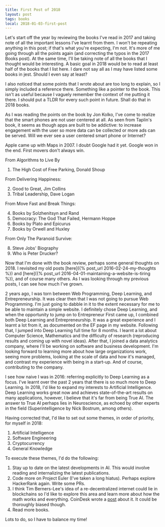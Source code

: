 ```yaml
---
title: First Post of 2018
layout: post
tags: books
local: 2018-01-03-first-post
---
```


Let's start off the year by reviewing the books I've read in 2017 and taking
note of all the important lessons I've learnt from them. I won't be repeating
anything in this post; if that's what you're expecting, I'm not. It's more of me
going through all the points again (and correcting the typos in the 2017 Books
post). At the same time, I'll be taking note of all the books that I thought
would be interesting. A basic goal in 2018 would be to read at least half of the
books that I list here. I dare not say all as I may have listed some books in
jest. Should I even say at least?

I also noticed that some points that I wrote about are too long to explain, so I
simply included a reference there. Something like a pointer to the book. This
isn't as useful because I vaguely remember the context of me putting it there. I
should put a TLDR for every such point in future. Shall do that in 2018 books.

As I was reading the points on the book by Jon Kolko, I've come to realize that
the smart phones are not user centered at all. As seen from Taplin's book, it
seems as though apps are built to be addictive: to increase engagement with the
user so more data can be collected or more ads can be served. Will we ever see a
user centered smart phone or Internet?

Apple came up with Maps in 2007. I doubt Google had it yet. Google won in the
end. First movers don't always win.

From Algorithms to Live By

1. The High Cost of Free Parking, Donald Shoup

From Delivering Happiness:

2. Good to Great, Jim Collins
3. Tribal Leadership, Dave Logan

From Move Fast and Break Things:

4. Books by Solzhenitsyn and Rand
5. Democracy: The God That Failed, Hermann Hoppe
6. Books by Plato and Epicurus
7. Books by Orwell and Huxley

From Only The Paranoid Survive:

8. Steve Jobs' Biography
9. Who is Peter Drucker?

Now that I'm done with the book review, perhaps some general thoughts on 2018.
I revisited my old posts [here]({% post_url 2016-02-24-my-thoughts %}) and
[here]({% post_url 2016-04-01-maintaining-a-website-is-tiring %}), and of course
many others. As I was looking through my previous posts, I can see how much I've
grown.

2 years ago, I was torn between Web Programming, Deep Learning, and
Entrepreneurship. It was clear then that I was not going to pursue Web
Programming. I'm just going to dabble in it to the extent necessary for me to be
able to maintain a simple website. I definitely chose Deep Learning, and when
the opportunity to jump on to Entrepreneur First came up, I combined both Deep
Learning and Entrepreneurship. It was a great experience and I learnt a lot from
it, as documented on the EF page in my website. Following that, I jumped into
Deep Learning full time for 8 months. I learnt a lot about Computer Science,
Mathematics and the difficulty of research (reproducing results and coming up
with novel ideas). After that, I joined a data analytics company, where I'll be
working on software and business development. I'm looking forward to learning
more about how large organizations work, seeing more problems, looking at the
scale of data and how it's managed, and contrast my experience with being in a
start-up. And of course, contributing to the company.

I see how naive I was in 2016: referring explicitly to Deep Learning as a focus.
I've learnt over the past 2 years that there is so much more to Deep Learning.
In 2018, I'd like to expand my interests to Artificial Intelligence. Deep
Learning works great now and achieves state-of-the-art results on many
applications, however, I believe that it's far from being True AI. The answer to
True AI perhaps lies in Neuroscience, as echoed by other experts in the field
(Superintelligence by Nick Bostrum, among others).

Having corrected that, I'd like to set out some themes, in order of priority,
for myself in 2018:

1. Artificial Intelligence
2. Software Engineering
3. Cryptocurrency
4. General Knowledge

To execute these themes, I'd do the following:

1. Stay up to date on the latest developments in AI. This would involve reading
   and internalizing the latest publications.
2. Code more on Project Euler (I've taken a long hiatus). Perhaps explore
   HackerRank again. Write some PRs.
3. I think Tim Berners-Lee's idea of a re-decentralized internet could lie in
   blockchains so I'd like to explore this area and learn more about how the
   math works and everything. CoinDesk wrote a
   [post](https://www.coindesk.com/web-creator-tim-berners-lee-blockchain-builders-beware-misuse/)
   about it. It could be thoroughly biased though.
4. Read more books.

Lots to do, so I have to balance my time!

